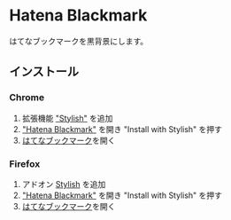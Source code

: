 # Hatena Blackmark

はてなブックマークを黒背景にします。

## インストール

### Chrome

1. 拡張機能 ["Stylish"](https://chrome.google.com/webstore/detail/stylish/fjnbnpbmkenffdnngjfgmeleoegfcffe?hl=ja) を追加
1. ["Hatena Blackmark"](https://userstyles.org/styles/121364/hatena-blackmark) を開き "Install with Stylish" を押す
1. [はてなブックマーク](http://b.hatena.ne.jp/)を開く

### Firefox

1. アドオン [Stylish](https://addons.mozilla.org/ja/firefox/addon/stylish/) を追加
1. ["Hatena Blackmark"](https://userstyles.org/styles/121364/hatena-blackmark) を開き "Install with Stylish" を押す
1. [はてなブックマーク](http://b.hatena.ne.jp/)を開く

